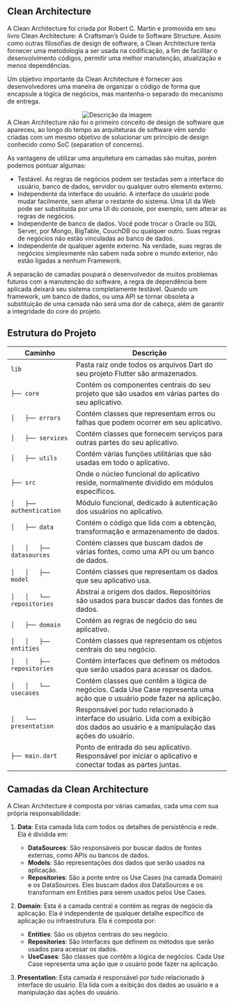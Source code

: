 ## Clean Architecture

A Clean Architecture foi criada por Robert C. Martin e promovida em seu livro Clean Architecture: A
Craftsman’s Guide to Software Structure. Assim como outras filosofias de design de software, a Clean
Architecture tenta fornecer uma metodologia a ser usada na codificação, a fim de facilitar o
desenvolvimento códigos, permitir uma melhor manutenção, atualização e menos dependências.

Um objetivo importante da Clean Architecture é fornecer aos desenvolvedores uma maneira de organizar
o código de forma que encapsule a lógica de negócios, mas mantenha-o separado do mecanismo de
entrega.
<div align="center">
  <img src="https://camo.githubusercontent.com/8dbc172a442d6aef208ff8210a9c697e7af845f18b6a4cad4011ffc2dc8b52bd/68747470733a2f2f692e6962622e636f2f5a4c737277716b2f636c65616e2e6a7067" alt="Descrição da imagem">
</div>
A Clean Architecture não foi o primeiro conceito de design de software que apareceu, ao longo do tempo as arquiteturas de software vêm sendo criadas com um mesmo objetivo de solucionar um princípio de design conhecido como SoC (separation of concerns).

As vantagens de utilizar uma arquitetura em camadas são muitas, porém podemos pontuar algumas:

- Testável. As regras de negócios podem ser testadas sem a interface do usuário, banco de dados,
  servidor ou qualquer outro elemento externo.
- Independente da interface do usuário. A interface do usuário pode mudar facilmente, sem alterar o
  restante do sistema. Uma UI da Web pode ser substituída por uma UI do console, por exemplo, sem
  alterar as regras de negócios.
- Independente de banco de dados. Você pode trocar o Oracle ou SQL Server, por Mongo, BigTable,
  CouchDB ou qualquer outro. Suas regras de negócios não estão vinculadas ao banco de dados.
- Independente de qualquer agente externo. Na verdade, suas regras de negócios simplesmente não
  sabem nada sobre o mundo exterior, não estão ligadas a nenhum Framework.

A separação de camadas poupará o desenvolvedor de muitos problemas futuros com a manutenção do
software, a regra de dependência bem aplicada deixará seu sistema completamente testável. Quando um
framework, um banco de dados, ou uma API se tornar obsoleta a substituição de uma camada não será
uma dor de cabeça, além de garantir a integridade do core do projeto.

## Estrutura do Projeto

| Caminho                    | Descrição                                                                                                                               |
|----------------------------|-----------------------------------------------------------------------------------------------------------------------------------------|
| `lib`                      | Pasta raiz onde todos os arquivos Dart do seu projeto Flutter são armazenados.                                                          |
| `├── core`                 | Contém os componentes centrais do seu projeto que são usados em várias partes do seu aplicativo.                                        |
| `│   ├── errors`           | Contém classes que representam erros ou falhas que podem ocorrer em seu aplicativo.                                                     |
| `│   ├── services`         | Contém classes que fornecem serviços para outras partes do seu aplicativo.                                                              |
| `│   ├── utils`            | Contém várias funções utilitárias que são usadas em todo o aplicativo.                                                                  |
| `├── src`                  | Onde o núcleo funcional do aplicativo reside, normalmente dividido em módulos específicos.                                              |
| `│   ├── authentication`   | Módulo funcional, dedicado à autenticação dos usuários no aplicativo.                                                                   |
| `│   ├── data`             | Contém o código que lida com a obtenção, transformação e armazenamento de dados.                                                        |
| `│   │   ├── datasources`  | Contém classes que buscam dados de várias fontes, como uma API ou um banco de dados.                                                    |
| `│   │   ├── model`        | Contém classes que representam os dados que seu aplicativo usa.                                                                         |
| `│   │   └── repositories` | Abstrai a origem dos dados. Repositórios são usados para buscar dados das fontes de dados.                                              |
| `│   ├── domain`           | Contém as regras de negócio do seu aplicativo.                                                                                          |
| `│   │   ├── entities`     | Contém classes que representam os objetos centrais do seu negócio.                                                                      |
| `│   │   ├── repositories` | Contém interfaces que definem os métodos que serão usados para acessar os dados.                                                        |
| `│   │   └── usecases`     | Contém classes que contêm a lógica de negócios. Cada Use Case representa uma ação que o usuário pode fazer na aplicação.                |
| `│   └── presentation`     | Responsável por tudo relacionado à interface do usuário. Lida com a exibição dos dados ao usuário e a manipulação das ações do usuário. |
| `├── main.dart`            | Ponto de entrada do seu aplicativo. Responsável por iniciar o aplicativo e conectar todas as partes juntas.                             |

## Camadas da Clean Architecture

A Clean Architecture é composta por várias camadas, cada uma com sua própria responsabilidade:

1. **Data**: Esta camada lida com todos os detalhes de persistência e rede. Ela é dividida em:
    - **DataSources**: São responsáveis por buscar dados de fontes externas, como APIs ou bancos de
      dados.
    - **Models**: São representações dos dados que serão usados na aplicação.
    - **Repositories**: São a ponte entre os Use Cases (na camada Domain) e os DataSources. Eles
      buscam dados dos DataSources e os transformam em Entities para serem usados pelos Use Cases.

2. **Domain**: Esta é a camada central e contém as regras de negócio da aplicação. Ela é
   independente de qualquer detalhe específico de aplicação ou infraestrutura. Ela é composta por:
    - **Entities**: São os objetos centrais do seu negócio.
    - **Repositories**: São interfaces que definem os métodos que serão usados para acessar os
      dados.
    - **UseCases**: São classes que contêm a lógica de negócios. Cada Use Case representa uma ação
      que o usuário pode fazer na aplicação.

3. **Presentation**: Esta camada é responsável por tudo relacionado à interface do usuário. Ela lida
   com a exibição dos dados ao usuário e a manipulação das ações do usuário.
